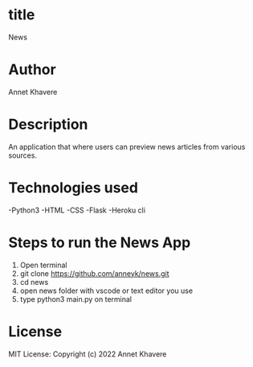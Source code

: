 # title
News
# Author
Annet Khavere
# Description
An application that where users can preview news articles from various sources.
# Technologies used
-Python3
-HTML
-CSS
-Flask
-Heroku cli
# Steps to run the News App
1. Open terminal
2. git clone https://github.com/anneyk/news.git
3. cd news
4. open news folder with vscode or text editor you use
5. type python3 main.py on terminal
# License
MIT License:
Copyright (c) 2022
Annet Khavere

